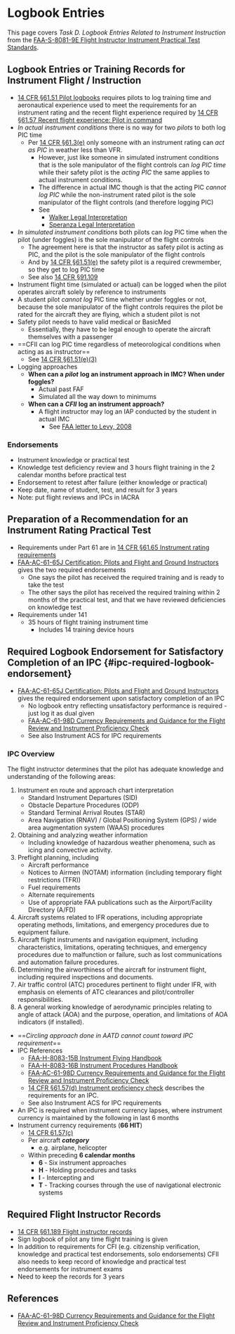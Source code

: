 # Logbook Entries

This page covers *Task D. Logbook Entries Related to Instrument Instruction* from the [FAA-S-8081-9E Flight Instructor Instrument Practical Test Standards](https://www.faa.gov/training_testing/testing/acs/cfi_instrument_pts_9.pdf).

## Logbook Entries or Training Records for Instrument Flight / Instruction

* [14 CFR &sect;61.51 Pilot logbooks](https://www.ecfr.gov/current/title-14/chapter-I/subchapter-D/part-61/subpart-A/section-61.51) requires pilots to log training time and aeronautical experience used to meet the requirements for an instrument rating and the recent flight experience required by [14 CFR &sect;61.57 Recent flight experience: Pilot in command](https://www.ecfr.gov/current/title-14/chapter-I/subchapter-D/part-61/subpart-A/section-61.57)
* *In actual instrument conditions* there is no way for two *pilots* to both log PIC time
  * Per [14 CFR &sect;61.3(e)](https://www.ecfr.gov/current/title-14/chapter-I/subchapter-D/part-61/subpart-A/section-61.3#p-61.3(e)) only someone with an instrument rating can *act as PIC* in weather less than VFR.
    * However, just like someone in simulated instrument conditions that is the sole manipulator of the flight controls can *log PIC time* while their safety pilot is the *acting PIC* the same applies to actual instrument conditions.
    * The difference in actual IMC though is that the acting PIC *cannot log PIC* while the non-instrument rated pilot is the sole manipulator of the flight controls (and therefore logging PIC)
    * See
      * [Walker Legal Interpretation](https://www.faa.gov/about/office_org/headquarters_offices/agc/practice_areas/regulations/interpretations/Data/interps/2011/Walker_2011_Legal_Interpretation.pdf)
      * [Speranza Legal Interpretation](https://www.faa.gov/about/office_org/headquarters_offices/agc/practice_areas/regulations/interpretations/Data/interps/2009/Speranza_2009_Legal_Interpretation.pdf)
* *In simulated instrument conditions* both pilots can *log* PIC time when the pilot (under foggles) is the sole manipulator of the flight controls
  * The agreement here is that the instructor as safety pilot is acting as PIC, and the pilot is the sole manipulator of the flight controls
  * And by [14 CFR &sect;61.51(e)](https://www.ecfr.gov/current/title-14/chapter-I/subchapter-D/part-61/subpart-A/section-61.51#p-61.51(e)) the safety pilot is a required crewmember, so they get to log PIC time
  * See also [14 CFR &sect;91.109](https://www.ecfr.gov/current/title-14/chapter-I/subchapter-F/part-91/subpart-B/subject-group-ECFRe4c59b5f5506932/section-91.109)
* Instrument flight time (simulated or actual) can be logged when the pilot operates aircraft solely by reference to instruments
* A student pilot *cannot log* PIC time whether under foggles or not, because the sole manipulator of the flight controls requires the pilot be rated for the aircraft they are flying, which a student pilot is not
* Safety pilot needs to have valid medical or BasicMed
  * Essentially, they have to be legal enough to operate the aircraft themselves with a passenger
* ==CFII can log PIC time regardless of meteorological conditions when acting as as instructor==
  * See [14 CFR &sect;61.51(e)(3)](https://www.ecfr.gov/current/title-14/chapter-I/subchapter-D/part-61/subpart-A/section-61.51#p-61.51(e)(3))
* Logging approaches
  * **When can a** ***pilot*** **log an instrument approach in IMC? When under foggles?**
    * Actual past FAF
    * Simulated all the way down to minimums
  * **When can a** ***CFII*** **log an instrument approach?**
    * A flight instructor may log an IAP conducted by the student in actual IMC
      * See [FAA letter to Levy, 2008](https://www.faa.gov/media/14926)

### Endorsements

* Instrument knowledge or practical test
* Knowledge test deficiency review and 3 hours flight training in the 2 calendar months before practical test
* Endorsement to retest after failure (either knowledge or practical)
* Keep date, name of student, test, and result for 3 years
* Note: put flight reviews and IPCs in IACRA

## Preparation of a Recommendation for an Instrument Rating Practical Test

* Requirements under Part 61 are in [14 CFR &sect;61.65 Instrument rating requirements](https://www.ecfr.gov/current/title-14/chapter-I/subchapter-D/part-61/subpart-B/section-61.65)
* [FAA-AC-61-65J Certification: Pilots and Flight and Ground Instructors](https://www.faa.gov/regulations_policies/advisory_circulars/index.cfm/go/document.information/documentID/1043278) gives the two required endorsements
  * One says the pilot has received the required training and is ready to take the test
  * The other says the pilot has received the required training within 2 months of the practical test, and that we have reviewed deficiencies on knowledge test
* Requirements under 141
  * 35 hours of flight training instrument time
    * Includes 14 training device hours

## Required Logbook Endorsement for Satisfactory Completion of an IPC {#ipc-required-logbook-endorsement}

* [FAA-AC-61-65J Certification: Pilots and Flight and Ground Instructors](https://www.faa.gov/regulations_policies/advisory_circulars/index.cfm/go/document.information/documentID/1043278) gives the required endorsement upon satisfactory completion of an IPC
  * No logbook entry reflecting unsatisfactory performance is required - just log it as dual given
  * [FAA-AC-61-98D Currency Requirements and Guidance for the Flight Review and Instrument Proficiency Check](https://www.faa.gov/regulations_policies/advisory_circulars/index.cfm/go/document.information/documentid/1033391)
  * See also Instrument ACS for IPC requirements

### IPC Overview

The flight instructor determines that the pilot has adequate knowledge and understanding of the following areas:

1. Instrument en route and approach chart interpretation
    * Standard Instrument Departures (SID)
    * Obstacle Departure Procedures (ODP)
    * Standard Terminal Arrival Routes (STAR)
    * Area Navigation (RNAV) / Global Positioning System (GPS) / wide area augmentation system (WAAS) procedures
2. Obtaining and analyzing weather information
    * Including knowledge of hazardous weather phenomena, such as icing and convective activity.
3. Preflight planning, including
    * Aircraft performance
    * Notices to Airmen (NOTAM) information (including temporary flight restrictions (TFR))
    * Fuel requirements
    * Alternate requirements
    * Use of appropriate FAA publications such as the Airport/Facility Directory (A/FD)
4. Aircraft systems related to IFR operations, including appropriate operating methods, limitations, and emergency procedures due to equipment failure.
5. Aircraft flight instruments and navigation equipment, including characteristics, limitations, operating techniques, and emergency procedures due to malfunction or failure, such as lost communications and automation failure procedures.
6. Determining the airworthiness of the aircraft for instrument flight, including required inspections and documents.
7. Air traffic control (ATC) procedures pertinent to flight under IFR, with emphasis on elements of ATC clearances and pilot/controller responsibilities.
8. A general working knowledge of aerodynamic principles relating to angle of attack (AOA) and the purpose, operation, and limitations of AOA indicators (if installed).

* ==*Circling approach done in AATD cannot count toward IPC requirement*==
* IPC References
  * [FAA-H-8083-15B Instrument Flying Handbook](https://www.faa.gov/sites/faa.gov/files/regulations_policies/handbooks_manuals/aviation/FAA-H-8083-15B.pdf)
  * [FAA-H-8083-16B Instrument Procedures Handbook](https://www.faa.gov/regulations_policies/handbooks_manuals/aviation/instrument_procedures_handbook)
  * [FAA-AC-61-98D Currency Requirements and Guidance for the Flight Review and Instrument Proficiency Check](https://www.faa.gov/regulations_policies/advisory_circulars/index.cfm/go/document.information/documentid/1033391)
  * [14 CFR &sect;61.57(d) Instrument proficiency check](https://www.ecfr.gov/current/title-14/chapter-I/subchapter-D/part-61/subpart-A/section-61.57#p-61.57(d)) describes the requirements for an IPC.
  * See also Instrument ACS for IPC requirements
* An IPC is required when instrument currency lapses, where instrument currency is maintained by the following in last 6 months
* Instrument currency requirements (**66 HIT**)
  * [14 CFR 61.57(c)](https://www.ecfr.gov/current/title-14/chapter-I/subchapter-D/part-61/subpart-A/section-61.57#p-61.57(c))
  * Per aircraft ***category***
    * e.g. airplane, helicopter
  * Within preceding **6 calendar months**
    * **6** - Six instrument approaches
    * **H** - Holding procedures and tasks
    * **I** - Intercepting and
    * **T** - Tracking courses through the use of navigational electronic systems

## Required Flight Instructor Records

* [14 CFR &sect;61.189 Flight instructor records](https://www.ecfr.gov/current/title-14/chapter-I/subchapter-D/part-61/subpart-H/section-61.189)
* Sign logbook of pilot any time flight training is given
* In addition to requirements for CFI (e.g. citizenship verification, knowledge and practical test endorsements, solo endorsements) CFII also needs to keep record of knowledge and practical test endorsements for instrument exams
* Need to keep the records for 3 years

## References

* [FAA-AC-61-98D Currency Requirements and Guidance for the Flight Review and Instrument Proficiency Check](https://www.faa.gov/regulations_policies/advisory_circulars/index.cfm/go/document.information/documentid/1033391)
